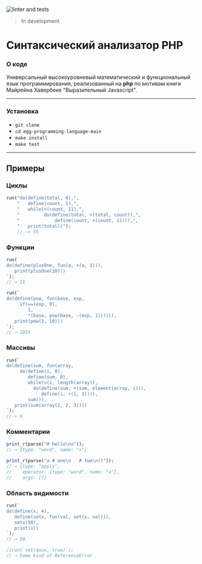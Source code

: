 ![linter and tests](https://github.com/yulia633/egg-programming-language/workflows/linter%20and%20tests/badge.svg)

>In development

# Cинтаксический анализатор PHP

### О коде

Универсальный высокоуровневый математический и функциональный язык программирования,
реализованный на **php** по мотивам книги Майрейна Хавербеке "Выразительный Javascript".

---

### Установка

* `git clone`
* `cd egg-programming-language-main`
* `make install`
* `make test`

---

## Примеры

### Циклы
```php
run("do(define(total, 0),",
    "   define(count, 1),",
    "   while(<(count, 11),",
    "         do(define(total, +(total, count)),",
    "             define(count, +(count, 1)))),",
    "   print(total))");
	// -> 55
```

### Функции
```php
run(`
do(define(plusOne, fun(a, +(a, 1))),
   print(plusOne(10)))
`);
// → 11
```

```php
run(`
do(define(pow, fun(base, exp,
     if(==(exp, 0),
        1,
        *(base, pow(base, -(exp, 1)))))),
   print(pow(2, 10)))
`);
// → 1024
```

### Массивы
```php
run(`
do(define(sum, fun(array,
     do(define(i, 0),
        define(sum, 0),
        while(<(i, length(array)),
          do(define(sum, +(sum, element(array, i))),
             define(i, +(i, 1)))),
        sum))),
   print(sum(array(1, 2, 3))))
`);
//-> 6
```

### Комментарии
```php
print_r(parse("# hello\nx"));
// → {type: "word", name: "x"}

print_r(parse("a # one\n   # two\n()"));
// → {type: "apply",
//    operator: {type: "word", name: "a"},
//    args: []}
```

### Область видимости
```php
run(`
do(define(x, 4),
   define(setx, fun(val, set(x, val))),
   setx(50),
   print(x))
`);
// → 50

//run(`set(quux, true)`);
// → Some kind of ReferenceError
```


